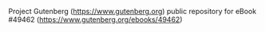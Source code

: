 Project Gutenberg (https://www.gutenberg.org) public repository for eBook #49462 (https://www.gutenberg.org/ebooks/49462)
